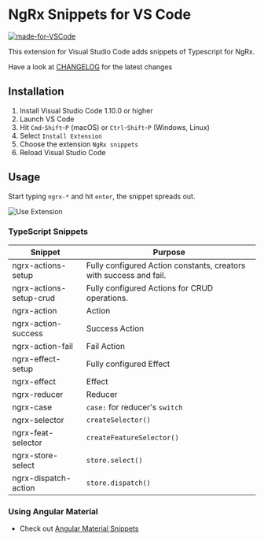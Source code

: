 # NgRx Snippets for VS Code

[![made-for-VSCode](https://img.shields.io/badge/Made%20for-VSCode-1f425f.svg)](https://code.visualstudio.com/)

This extension for Visual Studio Code adds snippets of Typescript for NgRx.

Have a look at [CHANGELOG](CHANGELOG.md) for the latest changes

## Installation

1.  Install Visual Studio Code 1.10.0 or higher
1.  Launch VS Code
1.  Hit `Cmd`-`Shift`-`P` (macOS) or `Ctrl`-`Shift`-`P` (Windows, Linux)
1.  Select `Install Extension`
1.  Choose the extension `NgRx snippets`
1.  Reload Visual Studio Code

## Usage

Start typing `ngrx-*` and hit `enter`, the snippet spreads out.

![Use Extension](images/usage.gif)

### TypeScript Snippets

| Snippet                 | Purpose                                                            |
| ----------------------- | ------------------------------------------------------------------ |
| ngrx-actions-setup      | Fully configured Action constants, creators with success and fail. |
| ngrx-actions-setup-crud | Fully configured Actions for CRUD operations.                      |
| ngrx-action             | Action                                                             |
| ngrx-action-success     | Success Action                                                     |
| ngrx-action-fail        | Fail Action                                                        |
| ngrx-effect-setup       | Fully configured Effect                                            |
| ngrx-effect             | Effect                                                             |
| ngrx-reducer            | Reducer                                                            |
| ngrx-case               | `case:` for reducer's `switch`                                     |
| ngrx-selector           | `createSelector()`                                                 |
| ngrx-feat-selector      | `createFeatureSelector()`                                          |
| ngrx-store-select       | `store.select()`                                                   |
| ngrx-dispatch-action    | `store.dispatch()`                                                 |

### Using Angular Material
 - Check out [Angular Material Snippets](https://bit.ly/ng-material-vscode)
